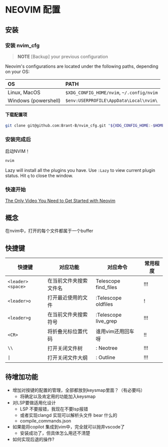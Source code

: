 # NEOVIM 配置

## 安装

### 安装 nvim_cfg

> **NOTE**
> [Backup] your previous configuration

Neovim's configurations are located under the following paths, depending on
your OS:

| OS | PATH |
| :- | :--- |
| Linux, MacOS | `$XDG_CONFIG_HOME/nvim`, `~/.config/nvim` |
| Windows (powershell)| `$env:USERPROFILE\AppData\Local\nvim\` |

#### 下载配置项

```sh
git clone git@github.com:Brant-B/nvim_cfg.git "${XDG_CONFIG_HOME:-$HOME/.config}"/nvim
```

### 安装完成后

启动NVIM！

```sh
nvim
```

Lazy will install all the plugins you have.
Use `:Lazy` to view current plugin status. Hit `q` to close the window.

### 快速开始

[The Only Video You Need to Get Started with Neovim](https://youtu.be/m8C0Cq9Uv9o)

## 概念

在nvim中，打开的每个文件都属于一个buffer

## 快捷键

|快捷键|对应功能|对应命令|常用程度|
|------|--------|------|----------|
|`<leader><space>`|在当前文件夹搜索文件名|Telescope find_files <CR>|!!!|
|`<leader>o`|打开最近使用的文件|:Telescope oldfiles|!|
|`<leader>g`|在当前文件夹搜索符号|:Telescope live_grep|!!!|
|`<CR>`|将折叠光标位置代码|谁用vim还用回车呀|!!|
|`\\`|打开关闭文件树|: Neotree|!!!|
|`\|`|打开关闭文件大纲|: Outline|!!!|

## 待增加功能

- 增加对按键的配置的管理，全部都放到keysmap里面？（有必要吗）
  - 将确定以及肯定用的功能加入keysmap
- 对LSP要做适用化设计
  - LSP 不要报错，我现在不要lsp报错
  - 或者实现clangd 实现可以解析头文件 bear 什么的
  - compile_commands.json
- 如果能将copilot 集成到vim中，完全就可以抛弃vscode了
  - 安装成功了，但具体怎么用还不清楚
- 如何实现后退的操作?
